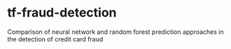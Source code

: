 # tf-fraud-detection
Comparison of neural network and random forest prediction approaches in the detection of credit card fraud
